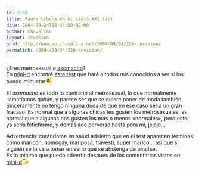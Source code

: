 ```yaml
---
id: 1158
title: Fauna urbana en el siglo XXI (ii)
date: 2004-09-24T06:44:58+02:00
author: Chavalina
layout: revision
guid: http://www.wp.chavalina.net/2004/09/24/226-revision/
permalink: /2004/09/24/226-revision/
---
```

&iquest;Eres metrosexual o <a href="http://www.asomacho.com/" target="_blank">asomacho</a>?  
En <a href="http://www.minid.net" target="_blank">mini-d</a> encontr&eacute; <a href="http://www.minid.net/archivos/categorias/curiosidades/asedio_metrosexual.php" target="_blank">este test</a> que har&eacute; a todos mis conocidos a ver si los puedo etiquetar![emo](/imagenes/emoticonos/risa.gif) 

El _asomacho_ es todo lo contrario al metrosexual, lo que normalmente llamar&iacute;amos ga&ntilde;&aacute;n, y parece ser que se quiere poner de moda tambi&eacute;n. Sinceramente no tengo ninguna duda de que en ese caso ser&iacute;a un gran fracaso. Es normal que a algunas chicas les gusten los metrosexuales, es normal que a algunas nos gusten los m&aacute;s o menos «normales», pero esto ya ser&iacute;a fetichismo, y demasiado perverso hasta para m&iacute;, jejeje&#8230;

Advertencia: cur&aacute;ndome en salud advierto que en el test aparecen t&eacute;rminos como maric&oacute;n, homogay, mariposa, travesti, super marico&#8230; as&iacute; que si alguien se lo va a tomar en serio que se abstenga de pinchar.  
Es lo m&iacute;nimo que puedo advertir despu&eacute;s de los comentarios vistos en <a href="http://www.minid.net/archivos/categorias/curiosidades/asedio_metrosexual.php" target="_blank">mini-d</a>![emo](/imagenes/emoticonos/pensativo.gif)